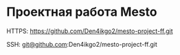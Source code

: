 # Проектная работа Mesto

HTTPS:
https://github.com/Den4ikgo2/mesto-project-ff.git

SSH:
git@github.com:Den4ikgo2/mesto-project-ff.git

